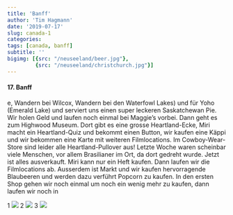 ```yaml
---
title: 'Banff'
author: 'Tim Hagmann'
date: '2019-07-17'
slug: canada-1
categories:
tags: [canada, banff]
subtitle: ''
bigimg: [{src: "/neuseeland/beer.jpg"},
         {src: "/neuseeland/christchurch.jpg"}]
---
```


#### 17. Banff
e, Wandern bei Wilcox, Wandern bei den Waterfowl Lakes) und für Yoho (Emerald Lake) und serviert uns einen super leckeren Saskatchewan Pie. 
Wir holen Geld und laufen noch einmal bei Maggie’s vorbei. Dann geht es zum Highwood Museum. Dort gibt es eine grosse Heartland-Ecke, Miri macht ein Heartland-Quiz und bekommt einen Button, wir kaufen eine Käppi und wir bekommen eine Karte mit weiteren Filmlocations.
Im Cowboy-Wear-Store sind leider alle Heartland-Pullover aus! Letzte Woche waren scheinbar viele Menschen, vor allem Brasilianer im Ort, da dort gedreht wurde. Jetzt ist alles ausverkauft. Miri kann nur ein Heft kaufen. Dann laufen wir die Filmlocations ab. Ausserdem ist Markt und wir kaufen hervorragende Blaubeeren und werden dazu verführt Popcorn zu kaufen. 
In den ersten Shop gehen wir noch einmal um noch ein wenig mehr zu kaufen, dann laufen wir noch in

1
![](https://lh3.googleusercontent.com/oIJpGrt0C4H1DmAw4Xmgakh1KeHGFpfvPPVqU3bt67v76taKj1PgwXVsGeDL7hI2RpIZ320NlegMLO3bMf9YFZyPRrGGVGzan6_ROcHFeLTGTPajCKpjRm7dWLddqniIDJkL1lGB8-E=w1920-h1080)
2
![](https://lh3.googleusercontent.com/6qx4jg7z8rtVo7iIR_WhkvUmKRQ3P7e0sHghnLf3bXGF8SVzO80cxus_jI5lXO90cH065unkAmJPUcqUfdIXA_C7ITM-JLy04B6Ny0onld3ADYSKfMFDAJzAni_4fXyUTtljvfSfRVQ=w1920-h1080)
3
![](https://lh3.googleusercontent.com/SRSqTlzsYmVx1HQ-B8smAPixHO-17i9zCdAvzjeu_651E8OJvK9AA5nGwJPTgRgsCJsY-M8SqPJnmTrbquv_951jwRIK9bHG2OiKii_MsbJvVXxOEjB_GWLptXWftLQOXnKMWZTzJSQ=w1920-h1080)

